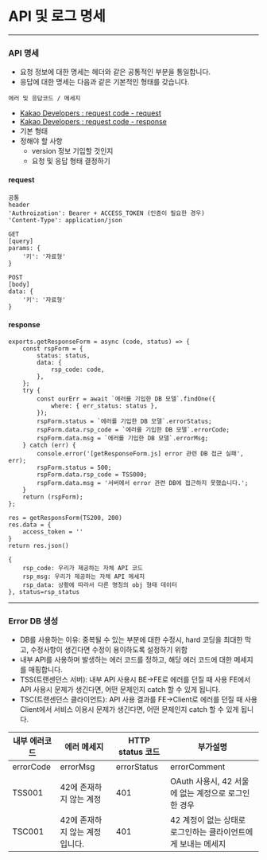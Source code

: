 # API 및 로그 명세

<hr>

### API 명세
- 요청 정보에 대한 명세는 헤더와 같은 공통적인 부분을 통일합니다.
- 응답에 대한 명세는 다음과 같은 기본적인 형태를 갖습니다.
```
에러 및 응답코드 / 메세지
```
- [Kakao Developers : request code - request](https://developers.kakao.com/docs/latest/ko/kakaologin/rest-api#request-code-request)
- [Kakao Developers : request code - response ](https://developers.kakao.com/docs/latest/ko/kakaologin/rest-api#request-code-response)
- 기본 형태
- 정해야 할 사항
  - version 정보 기입할 것인지
  - 요청 및 응답 형태 결정하기
#### request
```
공통
header
'Authroization': Bearer + ACCESS_TOKEN (인증이 필요한 경우)
'Content-Type': application/json
 
GET
[query]
params: {
	'키': '자료형'
}

POST
[body]
data: {
	'키': '자료형'
}
```

#### response
```
exports.getResponseForm = async (code, status) => {
    const rspForm = {
        status: status,
        data: {
            rsp_code: code,
        },
    };
    try {
        const ourErr = await `에러를 기입한 DB 모델`.findOne({
            where: { err_status: status },
        });
        rspForm.status = `에러를 기입한 DB 모델`.errorStatus;
        rspForm.data.rsp_code = `에러를 기입한 DB 모델`.errorCode;
        rspForm.data.msg = `에러를 기입한 DB 모델`.errorMsg;
    } catch (err) {
        console.error('[getResponseForm.js] error 관련 DB 접근 실패', err);
        rspForm.status = 500;
        rspForm.data.rsp_code = TSS000;
        rspForm.data.msg = '서버에서 error 관련 DB에 접근하지 못했습니다.';
    }
    return (rspForm);
};

res = getResponsForm(TS200, 200)
res.data = {
	access_token = ''
}
return res.json()
```
```
{
	rsp_code: 우리가 제공하는 자체 API 코드
	rsp_msg: 우리가 제공하는 자체 API 메세지
	rsp_data: 상황에 따라서 다른 명칭의 obj 형태 데이터
}, status=rsp_status
```

<hr>

### Error DB 생성
- DB를 사용하는 이유: 중복될 수 있는 부분에 대한 수정시, hard 코딩을 최대한 막고, 수정사항이 생긴다면 수정이 용이하도록 설정하기 위함
- 내부 API를 사용하며 발생하는 에러 코드를 정하고, 해당 에러 코드에 대한 메세지를 매핑합니다.
- TSS(트랜센던스 서버): 내부 API 사용시 BE→FE로 에러를 던질 때 사용
FE에서 API 사용시 문제가 생긴다면, 어떤 문제인지 catch 할 수 있게 됩니다.
- TSC(트랜센던스 클라이언트): API 사용 결과를 FE→Client로 에러를 던질 때 사용
Client에서 서비스 이용시 문제가 생긴다면, 어떤 문제인지 catch 할 수 있게 됩니다.

| 내부 에러코드 | 에러 메세지                    | HTTP status 코드 | 부가설명                                                      |
| ------------- | ------------------------------ | ---------------- | ------------------------------------------------------------- |
| errorCode     | errorMsg                       | errorStatus      | errorComment                                                  |
| TSS001        | 42에 존재하지 않는 계정        | 401              | OAuth 사용시, 42 서울에 없는 계정으로 로그인 한 경우          |
| TSC001        | 42에 존재하지 않는 계정입니다. | 401              | 42 계정이 없는 상태로 로그인하는 클라이언트에게 보내는 메세지 |